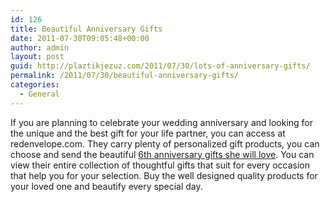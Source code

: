 ```yaml
---
id: 126
title: Beautiful Anniversary Gifts
date: 2011-07-30T09:05:48+00:00
author: admin
layout: post
guid: http://plaztikjezuz.com/2011/07/30/lots-of-anniversary-gifts/
permalink: /2011/07/30/beautiful-anniversary-gifts/
categories:
  - General
---
```

If you are planning to celebrate your wedding anniversary and looking for the unique and the best gift for your life partner, you can access at redenvelope.com. They carry plenty of personalized gift products, you can choose and send the beautiful [6th anniversary gifts she will love](http://www.redenvelope.com/6th-anniversary-gifts-ran06). You can view their entire collection of thoughtful gifts that suit for every occasion that help you for your selection. Buy the well designed quality products for your loved one and beautify every special day.
